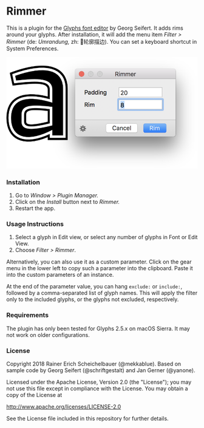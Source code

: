 # Rimmer

This is a plugin for the [Glyphs font editor](http://glyphsapp.com/) by Georg Seifert.
It adds rims around your glyphs. After installation, it will add the menu item *Filter > Rimmer* (de: *Umrandung,* zh: 🌈轮廓描边). You can set a keyboard shortcut in System Preferences.

![Rimmer in action.](Rimmer.png "Font: Hyperlipse by Schriftlabor and mucca design.")


### Installation

1. Go to *Window > Plugin Manager.*
2. Click on the *Install* button next to *Rimmer.*
3. Restart the app.

### Usage Instructions

1. Select a glyph in Edit view, or select any number of glyphs in Font or Edit View.
2. Choose *Filter > Rimmer*.

Alternatively, you can also use it as a custom parameter. Click on the gear menu in the lower left to copy such a parameter into the clipboard. Paste it into the custom parameters of an instance.

At the end of the parameter value, you can hang `exclude:` or `include:`, followed by a comma-separated list of glyph names. This will apply the filter only to the included glyphs, or the glyphs not excluded, respectively.

### Requirements

The plugin has only been tested for Glyphs 2.5.x on macOS Sierra. It may not work on older configurations.

### License

Copyright 2018 Rainer Erich Scheichelbauer (@mekkablue).
Based on sample code by Georg Seifert (@schriftgestalt) and Jan Gerner (@yanone).

Licensed under the Apache License, Version 2.0 (the "License");
you may not use this file except in compliance with the License.
You may obtain a copy of the License at

http://www.apache.org/licenses/LICENSE-2.0

See the License file included in this repository for further details.
